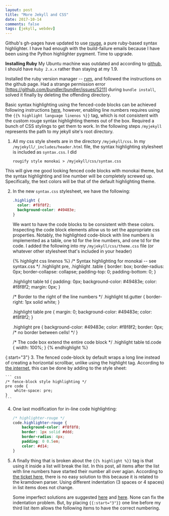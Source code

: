 ```yaml
---
layout: post
title: "More Jekyll and CSS"
date: 2017-10-14
comments: false
tags: [jekyll, webdev]
---
```


Github's gh-pages have updated to use [rouge](https://github.com/jneen/rouge), a pure ruby-based syntax highlighter. I have had enough with the build-failure emails because I have been using the Python highlighter pygment. Time to upgrade.

**Installing Ruby**
My Ubuntu machine was outdated and according to [github](https://help.github.com/articles/setting-up-your-github-pages-site-locally-with-jekyll/), I should have `Ruby 2.x.x` rather than staying at my 1.9.

Installed the ruby version manager -- [rvm](https://github.com/rvm/ubuntu_rvm), and followed the instructions on the github page. Had a strange permission error [https://github.com/bundler/bundler/issues/5211] during `bundle install`, solved it finally by deleting the offending directory.

Basic syntax highlighting using the fenced-code blocks can be achieved following instructions [here](https://benhur07b.github.io/2017/03/25/add-syntax-highlighting-to-your-jekyll-site-with-rouge.html), however, enabling line numbers requires using the `{{% highlight language linenos %}}` tag, which is not consistent with the custom rouge syntax highlighting themes out of the box. Required a bunch of CSS stylings to get them to work. In the following steps `/myjekyll` represents the path to my jekyll site's root directory.

1. All my css style sheets are in the directory `/myjekyll/css`. In my `/myjekyll/_includes/header.html` file, the syntax highlighting stylesheet is included as `syntax.css`. I did 

    ```
    rougify style monokai > /myjekyll/css/syntax.css
    ```
  This will give me good looking fenced code blocks with monokai theme, but the syntax highlighting and line number will be completely screwed up. Specifically, the text colors will be that of the default highlighting theme.

2. In the new `syntax.css` stylesheet, we have the following:

   ``` css
   .highlight {
     color: #f8f8f2;
     background-color: #49483e;
   }
   ```
   
   We want to have the code blocks to be consistent with these colors. Inspecting the code block elements allow us to set the appropriate css properties. Notably, the highlighted code-block with line numbers is implemented as a table, one td for the line numbers, and one td for the code. I added the following into my `/myjekyll/css/theme.css` file (or whatever other stylesheet that's included in your header)
   
   {% highlight css linenos %}
   /* Syntax highlighting for monokai -- see syntax.css */
   .highlight pre,
   .highlight .table 
   {
       border: box;
       border-radius: 0px;
       border-collapse: collapse;
       padding-top: 0;
       padding-bottom: 0;
   }
   
   .highlight table td { 
       padding: 0px; 
       background-color: #49483e; 
       color: #f8f8f2;
       margin: 0px;
   }
   
   /* Border to the right of the line numbers */
   .highlight td.gutter {
       border-right: 1px solid white;
   }
   
   .highlight table pre { 
       margin: 0;
       background-color: #49483e; 
       color: #f8f8f2;
   }
   
   .highlight pre {
       background-color: #49483e; 
       color: #f8f8f2;
       border: 0px;    /* no border between cells! */
   }
   
   /* The code box extend the entire code block */
   .highlight table td.code {
       width: 100%;
   } 
   {% endhighlight %}

{:start="3"}
3. The fenced code-block by default wraps a long line instead of creating a horizontal scrollbar, unlike using the highlight tag. According to [the internet](https://stackoverflow.com/questions/36612856/prevent-line-wraps-of-code-blocks-using-jekyll-kramdown-and-rouge), this can be done by adding to the style sheet:

    ``` css
    /* fence-block style highlighting */
    pre code {
        white-space: pre;
    }
    ```

4. One last modification for in-line code highlighting:

    ``` css
    /* highlighter-rouge */
    code.highlighter-rouge {
        background-color: #f8f8f8;
        border: 1px solid #ddd;
        border-radius: 4px;
        padding: 0 0.5em;
        color: #d14;
    }
    ```

5. A finally thing that is broken about the `{{% highlight %}}` tag is that using it inside a list will break the list. In this post, all items after the list with line numbers have started their number all over agian. According to [the ticket here](https://github.com/jekyll/jekyll/issues/588), there is no easy solution to this because it is related to the kramdown parser. Using different indentation (3 spaces or 4 spaces) in list items does not change. 

    Some imperfect solutions are suggested [here](https://stackoverflow.com/questions/35858704/jekyll-kramdown-code-in-ordered-list-number-reset#41917631) and [here](https://stackoverflow.com/questions/17995467/how-can-i-put-a-liquid-tag-highlight-in-an-ordered-list). None can fix the indentation problem. But, by placing `{{:start="3"}}` one line before my third list item allows the following items to have the correct numbering.

